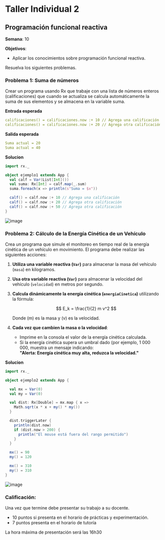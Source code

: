 # Taller Individual  2
## Programación funcional reactiva

**Semana**: 10

**Objetivos**:

- Aplicar los conocimientos sobre programación funcional reactiva.

Resuelva los siguientes problemas.

### Problema 1: Suma de números

Crear un programa usando Rx que trabaje con una lista de números enteros (calificaciones) que cuando se actualiza se calcula automáticamente la suma de sus elementos y se almacena en la variable suma.

**Entrada esperada**
```yaml
calificaciones() = calificaciones.now :+ 10 // Agrega una calificación
calificaciones() = calificaciones.now :+ 20 // Agrega otra calificación
```

**Salida esperada**
```yaml
Suma actual = 20
Suma actual = 40
```
**Solucion**
```Scala
import rx._

object ejemplo1 extends App {
  val calf = Var(List[Int]())
  val suma: Rx[Int] = calf.map(_.sum)
  suma.foreach(x => println(s"Suma = $x"))

  calf() = calf.now :+ 10 // Agrega una calificación
  calf() = calf.now :+ 20 // Agrega otra calificación
  calf() = calf.now :+ 50 // Agrega otra calificación
}
```

![image](https://github.com/user-attachments/assets/6ce2f0cd-0cab-406a-aa4f-c39cd4c96c0f)


### Problema 2: Cálculo de la Energía Cinética de un Vehículo

Crea un programa que simule el monitoreo en tiempo real de la energía cinética de un vehículo en movimiento. El programa debe realizar las siguientes acciones:

1. **Utiliza una variable reactiva (`Var`)** para almacenar la masa del vehículo (`masa`) en kilogramos.
2. **Usa otra variable reactiva (`Var`)** para almacenar la velocidad del vehículo (`velocidad`) en metros por segundo.
3. **Calcula dinámicamente la energía cinética (`energiaCinetica`)** utilizando la fórmula:

   $$
   E_k = \frac{1}{2} m v^2
   $$

   Donde \(m\) es la masa y \(v\) es la velocidad.

4. **Cada vez que cambien la masa o la velocidad**:
   - Imprime en la consola el valor de la energía cinética calculada.
   - Si la energía cinética supera un umbral dado (por ejemplo, 1 000 000, muestra un mensaje indicando:  
     **"Alerta: Energía cinética muy alta, reduzca la velocidad."**



**Solucion**
```Scala
import rx._

object ejemplo2 extends App {

  val mx = Var(0)
  val my = Var(0)

  val dist: Rx[Double] = mx.map { x =>
    Math.sqrt(x * x + my() * my())
  }

  dist.triggerLater {
    println(dist.now)
    if (dist.now > 200) {
      println("El mouse está fuera del rango permitido")
    }
  }

  mx() = 90
  my() = 120

  mx() = 310
  my() = 310
}
```

![image](https://github.com/user-attachments/assets/cb9ce7e1-b1d0-4e18-a4bf-88d6ca3f5654)


### Calificación:

Una vez que termine debe presentar su trabajo a su docente.

- 10 puntos si presenta en el horario de prácticas y experimentación.
- 7 puntos presenta en el horario de tutoría

La hora máxima de presentación será las 16h30

